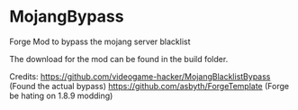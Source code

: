 # MojangBypass
Forge Mod to bypass the mojang server blacklist

The download for the mod can be found in the build folder.

Credits:
https://github.com/videogame-hacker/MojangBlacklistBypass (Found the actual bypass)
https://github.com/asbyth/ForgeTemplate (Forge be hating on 1.8.9 modding)
